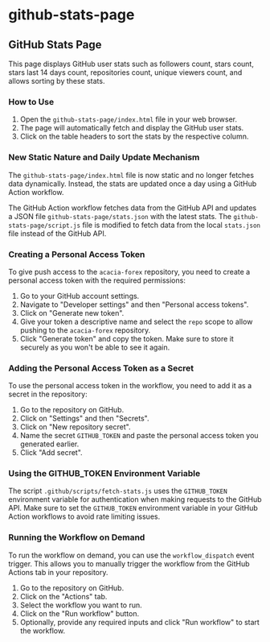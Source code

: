# github-stats-page

## GitHub Stats Page

This page displays GitHub user stats such as followers count, stars count, stars last 14 days count, repositories count, unique viewers count, and allows sorting by these stats.

### How to Use

1. Open the `github-stats-page/index.html` file in your web browser.
2. The page will automatically fetch and display the GitHub user stats.
3. Click on the table headers to sort the stats by the respective column.

### New Static Nature and Daily Update Mechanism

The `github-stats-page/index.html` file is now static and no longer fetches data dynamically. Instead, the stats are updated once a day using a GitHub Action workflow.

The GitHub Action workflow fetches data from the GitHub API and updates a JSON file `github-stats-page/stats.json` with the latest stats. The `github-stats-page/script.js` file is modified to fetch data from the local `stats.json` file instead of the GitHub API.

### Creating a Personal Access Token

To give push access to the `acacia-forex` repository, you need to create a personal access token with the required permissions:

1. Go to your GitHub account settings.
2. Navigate to "Developer settings" and then "Personal access tokens".
3. Click on "Generate new token".
4. Give your token a descriptive name and select the `repo` scope to allow pushing to the `acacia-forex` repository.
5. Click "Generate token" and copy the token. Make sure to store it securely as you won't be able to see it again.

### Adding the Personal Access Token as a Secret

To use the personal access token in the workflow, you need to add it as a secret in the repository:

1. Go to the repository on GitHub.
2. Click on "Settings" and then "Secrets".
3. Click on "New repository secret".
4. Name the secret `GITHUB_TOKEN` and paste the personal access token you generated earlier.
5. Click "Add secret".

### Using the GITHUB_TOKEN Environment Variable

The script `.github/scripts/fetch-stats.js` uses the `GITHUB_TOKEN` environment variable for authentication when making requests to the GitHub API. Make sure to set the `GITHUB_TOKEN` environment variable in your GitHub Action workflows to avoid rate limiting issues.

### Running the Workflow on Demand

To run the workflow on demand, you can use the `workflow_dispatch` event trigger. This allows you to manually trigger the workflow from the GitHub Actions tab in your repository.

1. Go to the repository on GitHub.
2. Click on the "Actions" tab.
3. Select the workflow you want to run.
4. Click on the "Run workflow" button.
5. Optionally, provide any required inputs and click "Run workflow" to start the workflow.
